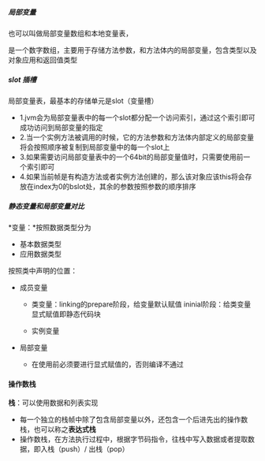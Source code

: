 ##### 局部变量

也可以叫做局部变量数组和本地变量表，

是一个数字数组，主要用于存储方法参数，和方法体内的局部变量，包含类型以及对象应用和返回值类型

##### slot 插槽

局部变量表，最基本的存储单元是slot（变量槽）

+ 1.jvm会为局部变量表中的每一个slot都分配一个访问索引，通过这个索引即可成功访问到局部变量的指定
+ 2.当一个实例方法被调用的时候，它的方法参数和方法体内部定义的局部变量将会按照顺序被复制到局部变量中的每一个slot上
+ 3.如果需要访问局部变量表中的一个64bit的局部变量值时，只需要使用前一个索引即可
+ 4.如果当前帧是有构造方法或者实例方法创建的，那么该对象应该this将会存放在index为0的bslot处，其余的参数按照参数的顺序排序

##### 静态变量和局部变量对比

 *变量：*按照数据类型分为 

+ 基本数据类型 
+  应用数据类型

按照类中声明的位置：

+ 成员变量  

  + 类变量：linking的prepare阶段，给变量默认赋值  ininial阶段：给类变量显式赋值即静态代码块

  + 实例变量

+ 局部变量
  + 在使用前必须要进行显式赋值的，否则编译不通过



#### 操作数栈

**栈**：可以使用数据和列表实现

+ 每一个独立的栈帧中除了包含局部变量以外，还包含一个后进先出的操作数栈，也可以称之**表达式栈**
+ 操作数栈，在方法执行过程中，根据字节码指令，往栈中写入数据或者提取数据，即入栈（push）/ 出栈（pop）

